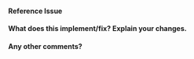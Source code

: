 <!--
Thanks for contributing a pull request! Please ensure you have taken a look at
the contribution guidelines: https://github.com/scikit-learn-contrib/imbalanced-learn/blob/master/CONTRIBUTING.md#contributing-pull-requests
-->
#### Reference Issue
<!-- Example: Fixes #1234 -->


#### What does this implement/fix? Explain your changes.


#### Any other comments?


<!--
Please be aware that we are a loose team of volunteers so patience is
necessary; assistance handling other issues is very welcome. We value
all user contributions, no matter how minor they are. If we are slow to
review, either the pull request needs some benchmarking, tinkering,
convincing, etc. or more likely the reviewers are simply busy. In either
case, we ask for your understanding during the review process.
Thanks for contributing!
-->
